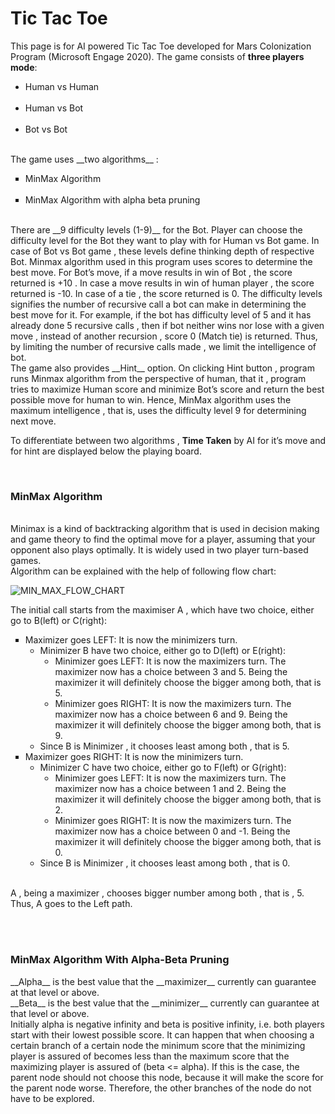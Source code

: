 # Tic Tac Toe
This page is for AI powered Tic Tac Toe developed for Mars Colonization Program (Microsoft Engage 2020). The game consists of **three players mode**: <br>
<ul type="bullet">
	<li>Human vs Human</li><br>
	<li>Human vs Bot</li><br>
	<li>Bot vs Bot</li>
</ul>
<br>
The game uses __two algorithms__ :<br>
<ul type="square">
<li>	MinMax Algorithm</li><br>
<li>	MinMax Algorithm with alpha beta pruning </li>
</ul>
<br>
There are __9 difficulty levels (1-9)__  for the Bot. Player can choose the difficulty level for the Bot they want to play with for Human vs Bot game. In case of Bot vs Bot game , these levels define thinking depth of respective Bot. Minmax algorithm used in this program uses scores to determine the best move. For Bot’s move, if a move results in win of Bot , the score returned is +10 . In case a move results in win of human player , the score returned is -10. In case of a tie , the score returned is 0. The difficulty levels signifies the number of recursive call a bot can make in determining the best move for it. For example, if the bot has difficulty level of 5 and it has already done 5 recursive calls , then if bot neither wins nor lose with a given move , instead of another recursion , score 0 (Match tie) is returned. Thus, by limiting the number of recursive calls made , we limit the intelligence of bot.

<br>
The game also provides __Hint__ option. On clicking Hint button , program runs Minmax algorithm from the perspective of human, that it , program tries to maximize Human score and minimize Bot’s score and return the best possible move for human to win. Hence, MinMax algorithm uses the maximum intelligence , that is, uses the difficulty level 9 for determining next move.

<br>

To differentiate between two algorithms , __Time Taken__ by AI for it’s move and for hint are displayed below the playing board.

<br>
<h3>
MinMax Algorithm
</h3>
<br>
Minimax is a kind of backtracking algorithm that is used in decision making and game theory to find the optimal move for a player, assuming that your opponent also plays optimally. It is widely used in two player turn-based games.
<br>
Algorithm can be explained with the help of following flow chart:

![MIN_MAX_FLOW_CHART](https://github.com/sanya-sharma/Tic-Tac-Toe/blob/master/MIN_MAX.jpg)

The initial call starts from the maximiser A , which have two choice, either go to B(left) or C(right):
<br>
<ul type="square">
	<li>Maximizer goes LEFT: It is now the minimizers turn.
		<ul >
			<li>Minimizer B have two choice, either go to D(left) or E(right):
				<ul type="circle">
					<li>Minimizer goes LEFT: It is now the maximizers turn. The maximizer now has a choice between 3 and 5. Being the maximizer it will definitely choose the bigger among both, that is 5. </li>
					<li>Minimizer goes RIGHT: It is now the maximizers turn. The maximizer now has a choice between 6 and 9. Being the maximizer it will definitely choose the bigger among both, that is 9. </li>
				</ul>
			</li>
			<li>Since B is Minimizer , it chooses least among both , that is 5.</li>
		</ul>
	</li>
	<li>Maximizer goes RIGHT: It is now the minimizers turn.
		<ul>
			<li>Minimizer C have two choice, either go to F(left) or G(right):
				<ul type="circle">
					<li>Minimizer goes LEFT: It is now the maximizers turn. The maximizer now has a choice between 1 and 2. Being the maximizer it will definitely choose the bigger among both, that is 2. </li>
					<li>Minimizer goes RIGHT: It is now the maximizers turn. The maximizer now has a choice between 0 and -1. Being the maximizer it will definitely choose the bigger among both, that is 0. </li>
				</ul>
			</li>
			<li>Since B is Minimizer , it chooses least among both , that is 0.</li>
		</ul>
	</li>
</ul>
<br>
A , being a maximizer , chooses bigger number among both , that is , 5. Thus, A goes to the Left path.

<br><br>
<h3>
MinMax Algorithm With Alpha-Beta Pruning
	</h3>
<br?
Alpha-Beta pruning is not actually a new algorithm, rather an optimization technique for minimax algorithm. It reduces the computation time by a huge factor. This allows us to search much faster and even go into deeper levels in the game tree. It cuts off branches in the game tree which need not be searched because there already exists a better move available.
<br>
__Alpha__ is the best value that the __maximizer__ currently can guarantee at that level or above.
<br>
__Beta__ is the best value that the __minimizer__ currently can guarantee at that level or above.
<br>
 Initially alpha is negative infinity and beta is positive infinity, i.e. both players start with their lowest possible score. It can happen that when choosing a certain branch of a certain node the minimum score that the minimizing player is assured of becomes less than the maximum score that the maximizing player is assured of (beta <= alpha). If this is the case, the parent node should not choose this node, because it will make the score for the parent node worse. Therefore, the other branches of the node do not have to be explored.
